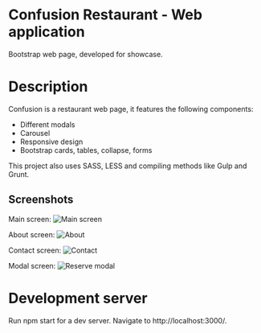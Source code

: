 # Confusion Restaurant - Web application

Bootstrap web page, developed for showcase.

# Description

Confusion is a restaurant web page, it features the following components:
* Different modals 
* Carousel
* Responsive design
* Bootstrap cards, tables, collapse, forms 

This project also uses SASS, LESS and compiling methods like Gulp and Grunt.

## Screenshots

Main screen:
![Main screen](https://i.imgur.com/I9g0haK.png)

About screen:
![About](https://i.imgur.com/hhehtOW.png)

Contact screen:
![Contact](https://i.imgur.com/GOeKF6o.png)

Modal screen:
![Reserve modal](https://i.imgur.com/LFuPRMI.png)

# Development server

Run npm start for a dev server. Navigate to http://localhost:3000/. 
